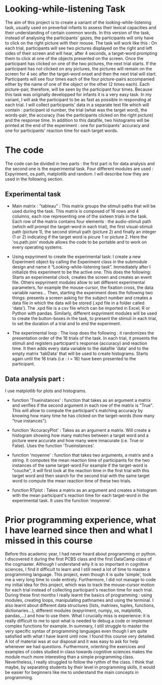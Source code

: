 # Looking-while-listening Task

The aim of this project is to create a variant of the looking-while-listening task, usually used on preverbal infants to assess their lexical capacities and their understanding of certain common words. In this version of the task, instead of analysing the participants' gazes, the participants will only have to click on the right picture with their mouse. 
The task will work like this : On each trial, participants will see two pictures displayed on the right and left sides of their screen and will hear, after 4 seconds, a target-word prompting them to click at one of the objects presented on the screen. Once the participant has clicked on one of the two pictures, the next trial starts. If the participant has not clicked on any pictures, the pictures will remain on the screen for 4 sec after the target-word onset and then the next trial will start. Participants will see four times each of the four picture-pairs accompanied either by the name of one of the object or the other (2 times each). Each picture-pair, therefore, will be seen by the participant four times. Because this task was originally developped for infants it is a very easy task. In my variant, I will ask the participant to be as fast as possible in responding at each trial. I will collect participants' data in a separate text file which will contain : participant id number, the trial (what was the target word), the words-pair, the accuracy (has the participants clicked on the right picture) and the response time. In addition to this datafile, two histograms will be printed at the end of the experiment : one for participants' accuracy and one for participants' reaction time for each target words. 

# The code

The code can be divided in two parts : the first part is for data analysis and the second one is the experimental task. Four different modules are used : Expyriment, os.path, matplotlib and random. I will describe how they are used in the following section. 

## Experimental task

- Main matrix : "tableau" : 
This matrix groups the stimuli paths that will be used during the task. This matrix is composed of 16 rows and 4 columns, each row representing one of the sixteen trials in the task. Each row of the matrix contains four elements : the audio-stimuli path (which will prompt the target-word in each trial), the first visual-stimuli path (picture 1), the second stimuli path (picture 2) and finally an integer (1 or 2) indicating if the target word is picure 1 or picture 2. Here the 'os.path.join' module allows the code to be portable and to work on every operating systems. 

- Using expyriment to create the experimental task:
I create a new Experiment object by calling the Experiment class in the submodule design and name it “Looking-while-listening task”. Immediately after I initialize this experiment to be the active one. This does the following:
Starts an experimental clock, creates the screen and creates an event file. Others expyriment modules allow to set different experimental parameters, for example the mouse-cursor, the fixation cross, the data variable names... Then, starting the experiment does the following two things: presents a screen asking for the subject number and creates a data file in which the data will be stored (.xpd file in a folder called 'data'). The .xpd file is a csv file which can be imported in Excel, R or Python with pandas. Similarly, different expyriment modules will be used to create the button-boxes in the task, to present the stimuli in each trial, to set the duration of a trial and to end the experiment.

- The experimental loop :
The loop does the following : it randomizes the presentation order of the 16 trials of the task. In each trial, it presents the stimuli and registers participant's response (accuracy) and reaction time. It then adds every data variable to the datafile 'data' and to the empty matrix 'tabData' that will be used to create histograms. Starts again until the 16 trials (i.e : i = 16) have been presented to the participant. 

## Data analysis part : 
I use matplotlib for plots and histograms. 

- function 'Trueinstances' :
function that takes as an argument a matrix and verifies if the second argument in each row of the matrix is "True". This will allow to compute the participant's matching accuracy by knowing how many time he has clicked on the target-words (how many "true instances"). 

- function 'AccuracyPlot' : 
Takes as an argument a matrix. Will create a histogram showing how many matches between a target word and a picture were accurate and how many were innacurate (i.e. True or False). Uses the function 'Trueinstances'.

- function 'moyenne' : 
function that takes two arguments, a matrix and a string. It computes the mean reaction time of participants for the two instances of the same target-word.For example if the target-word is "couche", it will first look at the reaction time in the first trial with this target word and then search for the second trial with the same target word to compute the mean reaction time of these two trials. 

- function RTplot : 
Takes a matrix as an argument and creates a histogram with the mean participant's reaction time for each target-word in the experimental task. It uses the function 'moyenne'.

# Prior programming experience, what I have learned since then and what I missed in this course

Before this academic year, I had never heard about programming or python. I discovered it during the first PCBS class and the first DataCamp class of the cogmaster. Although I understand why it is so important in cognitive sciences, I find it difficult to learn and I still need a lot of time to master a programming language. This project, even though it is quite 'simple', took me a very long time to code entirely. Furthermore, I did not manage to code my initial idea for this project, which was to track the mouse-cursor motion for each trial instead of collecting participant's reaction time for each trial.
During these first months I really learnt the basics of programming : using modules, creating loops, manipulating pathnames and using the terminal. I also learnt about different data structures (lists, matrixes, tuples, functions, dictionaries...), different modules (expyriment, numpy, os, matplotlib, pandas,...) and how to use them. What I crucially miss is experience: it is really difficult to me to spot what is needed to debug a code or implement complex functions for example. In summary, I still struggle to master the very specific syntax of programming languages even though I am quite satisfied with what I have learnt until now. 
I found this course very detailed. A lot of material was at our disposal and it was easy to ask for help whenever we had questions. Furthermore, orienting the exercices and examples of codes studied in class towards cognitive sciences makes the module much more interesting than a simple programming class. Nevertheless, I really struggled to follow the rythm of the class. I think that maybe, by separating students by their level in programming skills, it would be easier for beginners like me to understand the main concepts in programming. 
